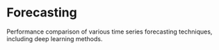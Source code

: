 # Forecasting
Performance comparison of various time series forecasting techniques, including deep learning methods.
